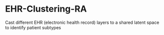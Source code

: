 # EHR-Clustering-RA
Cast different EHR (electronic health record) layers to a shared latent space to identify patient subtypes
